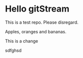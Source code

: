 # Hello gitStream
This is a test repo. Please disregard.

Apples, oranges and bananas.


This is a change

sdfghsd
